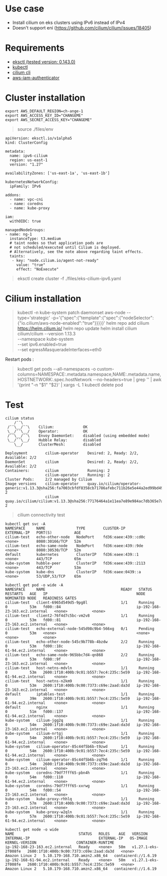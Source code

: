 # Use case

* Install cilium on eks clusters using IPv6 instead of IPv4
* Doesn't support eni (https://github.com/cilium/cilium/issues/18405)

# Requirements

* [eksctl (tested version: 0.143.0)](tools/eksctl.txt)
* [kubectl](tools/kubectl.txt)
* [cilium cli](tools/cilium-cli.txt)
* [aws-iam-authenticator](tools/aws-iam-authenticator.txt)

# Cluster installation

```
export AWS_DEFAULT_REGION=ch-ange-1
export AWS_ACCESS_KEY_ID="CHANGEME"
export AWS_SECRET_ACCESS_KEY="CHANGEME"
```

> source ./files/env

```yaml:
apiVersion: eksctl.io/v1alpha5
kind: ClusterConfig

metadata:
  name: ipv6-cilium
  region: us-east-1
  version: "1.27"

availabilityZones: ['us-east-1a', 'us-east-1b']

kubernetesNetworkConfig:
  ipFamily: IPv6

addons:
  - name: vpc-cni
  - name: coredns
  - name: kube-proxy

iam:
  withOIDC: true

managedNodeGroups:
- name: ng-1
  instanceType: t3.medium
  # taint nodes so that application pods are
  # not scheduled/executed until Cilium is deployed.
  # Alternatively, see the note above regarding taint effects.
  taints:
   - key: "node.cilium.io/agent-not-ready"
     value: "true"
     effect: "NoExecute"
```

> eksctl create cluster -f ./files/eks-cilium-ipv6.yaml


# Cilium installation

> kubectl -n kube-system patch daemonset aws-node --type='strategic' -p='{"spec":{"template":{"spec":{"nodeSelector":{"io.cilium/aws-node-enabled":"true"}}}}}'
helm repo add cilium https://helm.cilium.io/
helm repo update
helm install cilium cilium/cilium --version 1.13.3 \
  --namespace kube-system \
  --set ipv6.enabled=true \
  --set egressMasqueradeInterfaces=eth0


Restart pods :

> kubectl get pods --all-namespaces -o custom-columns=NAMESPACE:.metadata.namespace,NAME:.metadata.name,HOSTNETWORK:.spec.hostNetwork --no-headers=true | grep '<none>' | awk '{print "-n "$1" "$2}' | xargs -L 1 kubectl delete pod

# Test

```
cilium status
    /¯¯\
 /¯¯\__/¯¯\    Cilium:             OK
 \__/¯¯\__/    Operator:           OK
 /¯¯\__/¯¯\    Envoy DaemonSet:    disabled (using embedded mode)
 \__/¯¯\__/    Hubble Relay:       disabled
    \__/       ClusterMesh:        disabled

Deployment        cilium-operator    Desired: 2, Ready: 2/2, Available: 2/2
DaemonSet         cilium             Desired: 2, Ready: 2/2, Available: 2/2
Containers:       cilium             Running: 2
                  cilium-operator    Running: 2
Cluster Pods:     2/2 managed by Cilium
Image versions    cilium-operator    quay.io/cilium/operator-generic:v1.13.3@sha256:fa7003cbfdf8358cb71786afebc711b26e5e44a2ed99bd4944930bba915b8910: 2
                  cilium             quay.io/cilium/cilium:v1.13.3@sha256:77176464a1e11ea7e89e984ac7db365e7af39851507e94f137dcf56c87746314: 2
```

> cilium connectivity test

```
kubectl get svc -A
NAMESPACE     NAME              TYPE        CLUSTER-IP            EXTERNAL-IP   PORT(S)          AGE
cilium-test   echo-other-node   NodePort    fd36:eaee:439::cd0c   <none>        8080:30166/TCP   52m
cilium-test   echo-same-node    NodePort    fd36:eaee:439::9de    <none>        8080:30530/TCP   52m
default       kubernetes        ClusterIP   fd36:eaee:439::1      <none>        443/TCP          65m
kube-system   hubble-peer       ClusterIP   fd36:eaee:439::2113   <none>        443/TCP          53m
kube-system   kube-dns          ClusterIP   fd36:eaee:0439::a     <none>        53/UDP,53/TCP    65m
```

```
kubectl get pod -o wide -A
NAMESPACE     NAME                                  READY   STATUS    RESTARTS   AGE   IP                                        NODE                             NOMINATED NODE   READINESS GATES
cilium-test   client-6965d549d5-9pg8l               1/1     Running   0          53m   fd00::84                                  ip-192-168-23-163.ec2.internal   <none>           <none>
cilium-test   client2-76f4d7c5bc-vm2v8              1/1     Running   0          53m   fd00::81                                  ip-192-168-23-163.ec2.internal   <none>           <none>
cilium-test   echo-external-node-545d98c9b4-566xg   0/1     Pending   0          53m   <none>                                    <none>                           <none>           <none>
cilium-test   echo-other-node-545c9b778b-4bzdw      2/2     Running   0          53m   fd00::18c                                 ip-192-168-61-94.ec2.internal    <none>           <none>
cilium-test   echo-same-node-965bbc7d4-qn868        2/2     Running   0          53m   fd00::9f                                  ip-192-168-23-163.ec2.internal   <none>           <none>
cilium-test   host-netns-mdvln                      1/1     Running   0          53m   2600:1f10:400b:9c01:b557:7ec4:235c:5e59   ip-192-168-61-94.ec2.internal    <none>           <none>
cilium-test   host-netns-n2km9                      1/1     Running   0          53m   2600:1f10:400b:9c00:7373:c69e:2aad:da3d   ip-192-168-23-163.ec2.internal   <none>           <none>
default       iptables-test                         1/1     Running   0          39m   2600:1f10:400b:9c01:b557:7ec4:235c:5e59   ip-192-168-61-94.ec2.internal    <none>           <none>
default       nginx                                 1/1     Running   0          51m   fd00::137                                 ip-192-168-61-94.ec2.internal    <none>           <none>
kube-system   cilium-jgg2q                          1/1     Running   0          54m   2600:1f10:400b:9c00:7373:c69e:2aad:da3d   ip-192-168-23-163.ec2.internal   <none>           <none>
kube-system   cilium-nrtgj                          1/1     Running   0          54m   2600:1f10:400b:9c01:b557:7ec4:235c:5e59   ip-192-168-61-94.ec2.internal    <none>           <none>
kube-system   cilium-operator-85c44f5b6b-t9zwd      1/1     Running   0          54m   2600:1f10:400b:9c01:b557:7ec4:235c:5e59   ip-192-168-61-94.ec2.internal    <none>           <none>
kube-system   cilium-operator-85c44f5b6b-zq7h6      1/1     Running   0          54m   2600:1f10:400b:9c00:7373:c69e:2aad:da3d   ip-192-168-23-163.ec2.internal   <none>           <none>
kube-system   coredns-79df7fff65-pbn4h              1/1     Running   0          54m   fd00::110                                 ip-192-168-61-94.ec2.internal    <none>           <none>
kube-system   coredns-79df7fff65-xxrwg              1/1     Running   0          54m   fd00::54                                  ip-192-168-23-163.ec2.internal   <none>           <none>
kube-system   kube-proxy-rhhlq                      1/1     Running   0          57m   2600:1f10:400b:9c00:7373:c69e:2aad:da3d   ip-192-168-23-163.ec2.internal   <none>           <none>
kube-system   kube-proxy-w2qln                      1/1     Running   0          57m   2600:1f10:400b:9c01:b557:7ec4:235c:5e59   ip-192-168-61-94.ec2.internal    <none>           <none>
```

```
kubectl get node -o wide
NAME                             STATUS   ROLES    AGE   VERSION               INTERNAL-IP                               EXTERNAL-IP   OS-IMAGE         KERNEL-VERSION                  CONTAINER-RUNTIME
ip-192-168-23-163.ec2.internal   Ready    <none>   58m   v1.27.1-eks-2f008fe   2600:1f10:400b:9c00:7373:c69e:2aad:da3d   <none>        Amazon Linux 2   5.10.179-168.710.amzn2.x86_64   containerd://1.6.19
ip-192-168-61-94.ec2.internal    Ready    <none>   58m   v1.27.1-eks-2f008fe   2600:1f10:400b:9c01:b557:7ec4:235c:5e59   <none>        Amazon Linux 2   5.10.179-168.710.amzn2.x86_64   containerd://1.6.19
```
